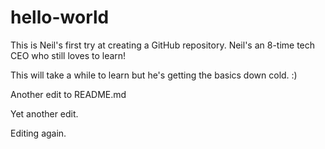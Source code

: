 # hello-world
This is Neil's first try at creating a GitHub repository. Neil's an 8-time tech CEO who still loves to learn!

This will take a while to learn but he's getting the basics down cold. :)

Another edit to README.md

Yet another edit.

Editing again.
